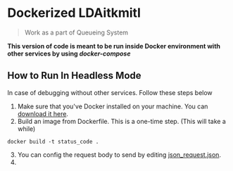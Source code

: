 # Dockerized LDAitkmitl
> Work as a part of Queueing System

**This version of code is meant to be run inside Docker environment with other services by using _docker-compose_**

## How to Run In Headless Mode
In case of debugging without other services. Follow these steps below

1. Make sure that you've Docker installed on your machine. You can [download it here](https://www.docker.com).
2. Build an image from Dockerfile. This is a one-time step. (This will take a while)
```shell script
docker build -t status_code .
```
3. You can config the request body to send by editing [json_request.json](json_request.json).
4. 